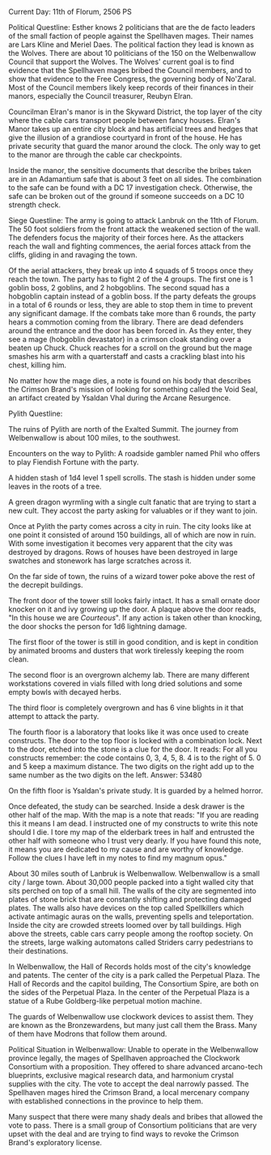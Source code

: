 Current Day: 11th of Florum, 2506 PS

Political Questline:
Esther knows 2 politicians that are the de facto leaders of the small faction of people against the Spellhaven mages. Their names are Lars Kline and Meriel Daes. The political faction they lead is known as the Wolves. There are about 10 politicians of the 150 on the Welbenwallow Council that support the Wolves. The Wolves' current goal is to find evidence that the Spellhaven mages bribed the Council members, and to show that evidence to the Free Congress, the governing body of No'Zaral. Most of the Council members likely keep records of their finances in their manors, especially the Council treasurer, Reubyn Elran.

Councilman Elran's manor is in the Skyward District, the top layer of the city where the cable cars transport people between fancy houses. Elran's Manor takes up an entire city block and has artificial trees and hedges that give the illusion of a grandiose courtyard in front of the house. He has private security that guard the manor around the clock. The only way to get to the manor are through the cable car checkpoints.

Inside the manor, the sensitive documents that describe the bribes taken are in an Adamantium safe that is about 3 feet on all sides. The combination to the safe can be found with a DC 17 investigation check. Otherwise, the safe can be broken out of the ground if someone succeeds on a DC 10 strength check.

Siege Questline:
The army is going to attack Lanbruk on the 11th of Florum. The 50 foot soldiers from the front attack the weakened section of the wall. The defenders focus the majority of their forces here. As the attackers reach the wall and fighting commences, the aerial forces attack from the cliffs, gliding in and ravaging the town.

Of the aerial attackers, they break up into 4 squads of 5 troops once they reach the town. The party has to fight 2 of the 4 groups. The first one is 1 goblin boss, 2 goblins, and 2 hobgoblins. The second squad has a hobgoblin captain instead of a goblin boss. If the party defeats the groups in a total of 6 rounds or less, they are able to stop them in time to prevent any significant damage. If the combats take more than 6 rounds, the party hears a commotion coming from the library. There are dead defenders around the entrance and the door has been forced in. As they enter, they see a mage (hobgoblin devastator) in a crimson cloak standing over a beaten up Chuck. Chuck reaches for a scroll on the ground but the mage smashes his arm with a quarterstaff and casts a crackling blast into his chest, killing him.

No matter how the mage dies, a note is found on his body that describes the Crimson Brand's mission of looking for something called the Void Seal, an artifact created by Ysaldan Vhal during the Arcane Resurgence.

Pylith Questline:

The ruins of Pylith are north of the Exalted Summit. The journey from Welbenwallow is about 100 miles, to the southwest.

Encounters on the way to Pylith:
A roadside gambler named Phil who offers to play Fiendish Fortune with the party.

A hidden stash of 1d4 level 1 spell scrolls. The stash is hidden under some leaves in the roots of a tree.

A green dragon wyrmling with a single cult fanatic that are trying to start a new cult. They accost the party asking for valuables or if they want to join.

Once at Pylith the party comes across a city in ruin. The city looks like at one point it consisted of around 150 buildings, all of which are now in ruin. With some investigation it becomes very apparent that the city was destroyed by dragons. Rows of houses have been destroyed in large swatches and stonework has large scratches across it.

On the far side of town, the ruins of a wizard tower poke above the rest of the decrepit buildings.

The front door of the tower still looks fairly intact. It has a small ornate door knocker on it and ivy growing up the door. A plaque above the door reads, "In this house we are *Courteous*". If any action is taken other than knocking, the door shocks the person for 1d6 lightning damage.

The first floor of the tower is still in good condition, and is kept in condition by animated brooms and dusters that work tirelessly keeping the room clean.

The second floor is an overgrown alchemy lab. There are many different workstations covered in vials filled with long dried solutions and some empty bowls with decayed herbs.

The third floor is completely overgrown and has 6 vine blights in it that attempt to attack the party.

The fourth floor is a laboratory that looks like it was once used to create constructs. The door to the top floor is locked with a combination lock. Next to the door, etched into the stone is a clue for the door. It reads: For all you constructs remember: the code contains 0, 3, 4, 5, 8. 4 is to the right of 5. 0 and 5 keep a maximum distance. The two digits on the right add up to the same number as the two digits on the left. Answer: 53480

On the fifth floor is Ysaldan's private study. It is guarded by a helmed horror.

Once defeated, the study can be searched. Inside a desk drawer is the other half of the map. With the map is a note that reads: "If you are reading this it means I am dead. I instructed one of my constructs to write this note should I die. I tore my map of the elderbark trees in half and entrusted the other half with someone who I trust very dearly. If you have found this note, it means you are dedicated to my cause and are worthy of knowledge. Follow the clues I have left in my notes to find my magnum opus."

About 30 miles south of Lanbruk is Welbenwallow. Welbenwallow is a small city / large town. About 30,000 people packed into a tight walled city that sits perched on top of a small hill. The walls of the city are segmented into plates of stone brick that are constantly shifting and protecting damaged plates. The walls also have devices on the top called Spellkillers which activate antimagic auras on the walls, preventing spells and teleportation. Inside the city are crowded streets loomed over by tall buildings. High above the streets, cable cars carry people among the rooftop society. On the streets, large walking automatons called Striders carry pedestrians to their destinations.

In Welbenwallow, the Hall of Records holds most of the city's knowledge and patents. The center of the city is a park called the Perpetual Plaza. The Hall of Records and the capitol building, The Consortium Spire, are both on the sides of the Perpetual Plaza. In the center of the Perpetual Plaza is a statue of a Rube Goldberg-like perpetual motion machine.

The guards of Welbenwallow use clockwork devices to assist them. They are known as the Bronzewardens, but many just call them the Brass. Many of them have Modrons that follow them around.

Political Situation in Welbenwallow:
Unable to operate in the Welbenwallow province legally, the mages of Spellhaven approached the Clockwork Consortium with a proposition. They offered to share advanced arcano-tech blueprints, exclusive magical research data, and harmonium crystal supplies with the city. The vote to accept the deal narrowly passed. The Spellhaven mages hired the Crimson Brand, a local mercenary company with established connections in the province to help them.

Many suspect that there were many shady deals and bribes that allowed the vote to pass. There is a small group of Consortium politicians that are very upset with the deal and are trying to find ways to revoke the Crimson Brand's exploratory license.